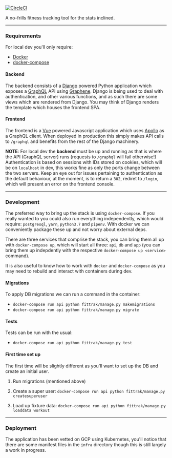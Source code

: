 [![CircleCI](https://circleci.com/gh/tsoporan/fittrak/tree/master.svg?style=svg)](https://circleci.com/gh/tsoporan/fittrak/tree/master)

A no-frills fitness tracking tool for the stats inclined.

---

### Requirements

For local dev you'll only require:

- [Docker](https://www.docker.com/)
- [docker-compose](https://docs.docker.com/compose/)

#### Backend

The backend consists of a [Django](https://www.djangoproject.com/) powered Python application which exposes a [GraphQL](https://graphql.org/learn/) API using [Graphene](http://graphene-python.org/). Django is being used to deal with
authentication, and other various functions, and as such there are some views which are rendered from Django. You may think of Django renders the template which houses the frontend SPA.

#### Frontend

The frontend is a [Vue](https://vuejs.org/) powered Javascript application which uses [Apollo](https://www.apollographql.com/) as a GraphQL client. When deployed in production this simply makes API calls to `/graphql` and benefits from the rest of the Django machinery.

**NOTE**: For local dev the **backend** must be up and running as that is where the API (GraphQL server) runs (requests to
`/graphql` will fail otherwise!) Authentication is based on sessions with IDs stored on cookies, which will be on `localhost` in dev, this works fine as only the ports change between the two servers. Keep an eye out for issues pertaining to authentication as the default behaviour, at the moment, is to return a `302`, rediret to `/login`, which will present an error on the frontend console.

---

### Development

The preferred way to bring up the stack is using `docker-compose`. If you really wanted to you
could also run everything independently, which would require: `postgresql`, `yarn`, `python3.7` and `pipenv`.
With docker we can conveniently package these up and not worry about external deps.

There are three services that comprise the stack, you can bring them all up with `docker-compose up`,
which will start all three: `api`, `db` and `app` (you can bring them up indepdently with the
respective `docker-compose up <service>` command). 

It is also useful to know how to work with `docker` and `docker-compose` as you may need to rebuild 
and interact with containers during dev.

#### Migrations

To apply DB migrations we can run a command in the container:

- `docker-compose run api python fittrak/manage.py makemigrations`
- `docker-compose run api python fittrak/manage.py migrate`

#### Tests

Tests can be run with the usual: 

- `docker-compose run api python fittrak/manage.py test`

#### First time set up

The first time will be slightly different as you'll want to set up the DB and create an initial user.

1. Run migrations (mentioned above)

2. Create a super user: `docker-compose run api python fittrak/manage.py createsuperuser`

3. Load up fixture data: `docker-compose run api python fittrak/manage.py loaddata workout`

---

### Deployment

The application has been vetted on GCP using Kubernetes, you'll notice that there are some manifest
files in the `infra` directory though this is still largely a work in progress.
